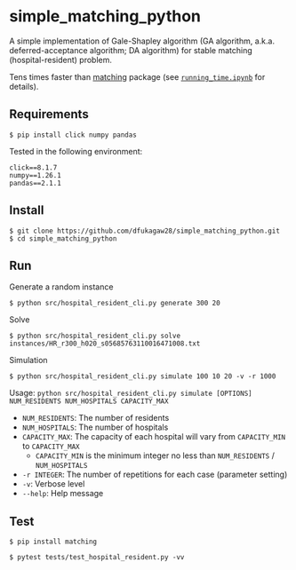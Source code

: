 # simple_matching_python

A simple implementation of Gale-Shapley algorithm (GA algorithm, a.k.a. deferred-acceptance algorithm; DA algorithm) for stable matching (hospital-resident) problem.

Tens times faster than [matching](https://github.com/daffidwilde/matching) package (see [`running_time.ipynb`](./docs/running_time.ipynb) for details).

## Requirements

```
$ pip install click numpy pandas
```

Tested in the following environment:

```
click==8.1.7
numpy==1.26.1
pandas==2.1.1
```

## Install

```
$ git clone https://github.com/dfukagaw28/simple_matching_python.git
$ cd simple_matching_python
```

## Run

Generate a random instance

```
$ python src/hospital_resident_cli.py generate 300 20
```

Solve

```
$ python src/hospital_resident_cli.py solve instances/HR_r300_h020_s05685763110016471008.txt
```

Simulation

```
$ python src/hospital_resident_cli.py simulate 100 10 20 -v -r 1000
```

Usage: `python src/hospital_resident_cli.py simulate [OPTIONS] NUM_RESIDENTS NUM_HOSPITALS CAPACITY_MAX`

- `NUM_RESIDENTS`: The number of residents
- `NUM_HOSPITALS`: The number of hospitals
- `CAPACITY_MAX`: The capacity of each hospital will vary from `CAPACITY_MIN` to `CAPACITY_MAX`
  - `CAPACITY_MIN` is the minimum integer no less than `NUM_RESIDENTS` / `NUM_HOSPITALS`
- `-r INTEGER`: The number of repetitions for each case (parameter setting)
- `-v`: Verbose level
- `--help`: Help message

## Test

```
$ pip install matching
```

```
$ pytest tests/test_hospital_resident.py -vv
```
